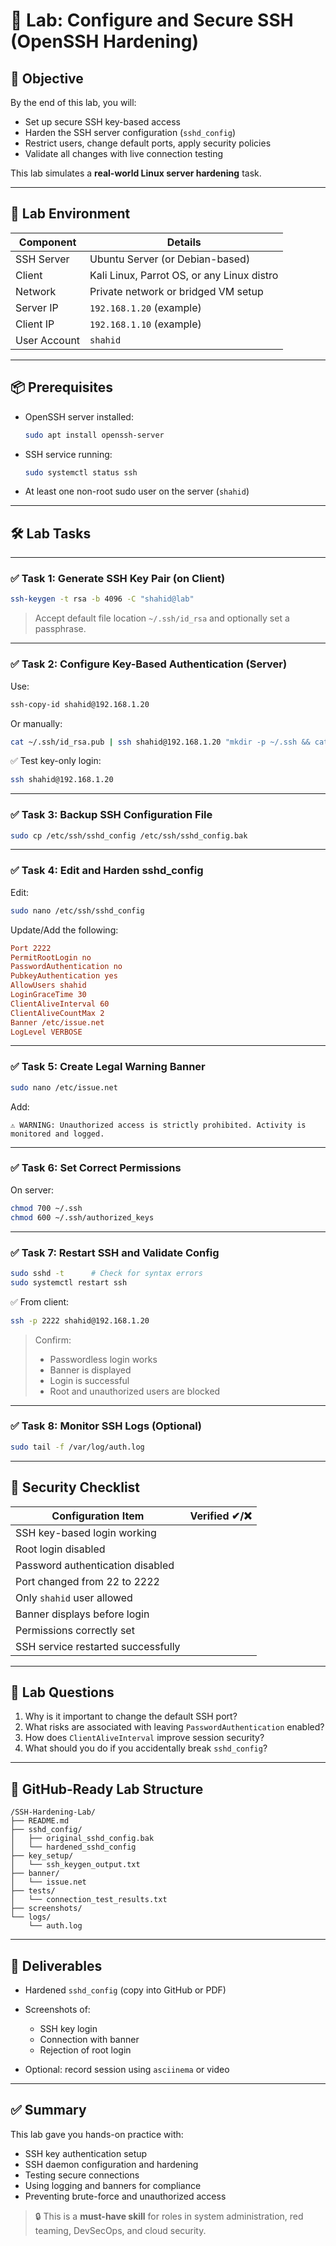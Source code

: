# 🧪 Lab: Configure and Secure SSH (OpenSSH Hardening)

## 🎯 Objective

By the end of this lab, you will:

* Set up secure SSH key-based access
* Harden the SSH server configuration (`sshd_config`)
* Restrict users, change default ports, apply security policies
* Validate all changes with live connection testing

This lab simulates a **real-world Linux server hardening** task.

---

## 🧱 Lab Environment

| Component    | Details                                    |
| ------------ | ------------------------------------------ |
| SSH Server   | Ubuntu Server (or Debian-based)            |
| Client       | Kali Linux, Parrot OS, or any Linux distro |
| Network      | Private network or bridged VM setup        |
| Server IP    | `192.168.1.20` (example)                   |
| Client IP    | `192.168.1.10` (example)                   |
| User Account | `shahid`                                   |

---

## 📦 Prerequisites

* OpenSSH server installed:

  ```bash
  sudo apt install openssh-server
  ```

* SSH service running:

  ```bash
  sudo systemctl status ssh
  ```

* At least one non-root sudo user on the server (`shahid`)

---

## 🛠️ Lab Tasks

---

### ✅ Task 1: Generate SSH Key Pair (on Client)

```bash
ssh-keygen -t rsa -b 4096 -C "shahid@lab"
```

> Accept default file location `~/.ssh/id_rsa` and optionally set a passphrase.

---

### ✅ Task 2: Configure Key-Based Authentication (Server)

Use:

```bash
ssh-copy-id shahid@192.168.1.20
```

Or manually:

```bash
cat ~/.ssh/id_rsa.pub | ssh shahid@192.168.1.20 "mkdir -p ~/.ssh && cat >> ~/.ssh/authorized_keys"
```

✅ Test key-only login:

```bash
ssh shahid@192.168.1.20
```

---

### ✅ Task 3: Backup SSH Configuration File

```bash
sudo cp /etc/ssh/sshd_config /etc/ssh/sshd_config.bak
```

---

### ✅ Task 4: Edit and Harden sshd\_config

Edit:

```bash
sudo nano /etc/ssh/sshd_config
```

Update/Add the following:

```ini
Port 2222
PermitRootLogin no
PasswordAuthentication no
PubkeyAuthentication yes
AllowUsers shahid
LoginGraceTime 30
ClientAliveInterval 60
ClientAliveCountMax 2
Banner /etc/issue.net
LogLevel VERBOSE
```

---

### ✅ Task 5: Create Legal Warning Banner

```bash
sudo nano /etc/issue.net
```

Add:

```
⚠️ WARNING: Unauthorized access is strictly prohibited. Activity is monitored and logged.
```

---

### ✅ Task 6: Set Correct Permissions

On server:

```bash
chmod 700 ~/.ssh
chmod 600 ~/.ssh/authorized_keys
```

---

### ✅ Task 7: Restart SSH and Validate Config

```bash
sudo sshd -t      # Check for syntax errors
sudo systemctl restart ssh
```

✅ From client:

```bash
ssh -p 2222 shahid@192.168.1.20
```

> Confirm:
>
> * Passwordless login works
> * Banner is displayed
> * Login is successful
> * Root and unauthorized users are blocked

---

### ✅ Task 8: Monitor SSH Logs (Optional)

```bash
sudo tail -f /var/log/auth.log
```

---

## 🔐 Security Checklist

| Configuration Item                 | Verified ✔/❌ |
| ---------------------------------- | ------------ |
| SSH key-based login working        |              |
| Root login disabled                |              |
| Password authentication disabled   |              |
| Port changed from 22 to 2222       |              |
| Only `shahid` user allowed         |              |
| Banner displays before login       |              |
| Permissions correctly set          |              |
| SSH service restarted successfully |              |

---

## 🧠 Lab Questions

1. Why is it important to change the default SSH port?
2. What risks are associated with leaving `PasswordAuthentication` enabled?
3. How does `ClientAliveInterval` improve session security?
4. What should you do if you accidentally break `sshd_config`?

---

## 📁 GitHub-Ready Lab Structure

```
/SSH-Hardening-Lab/
├── README.md
├── sshd_config/
│   ├── original_sshd_config.bak
│   └── hardened_sshd_config
├── key_setup/
│   └── ssh_keygen_output.txt
├── banner/
│   └── issue.net
├── tests/
│   └── connection_test_results.txt
├── screenshots/
└── logs/
    └── auth.log
```

---

## 📝 Deliverables

* Hardened `sshd_config` (copy into GitHub or PDF)
* Screenshots of:

  * SSH key login
  * Connection with banner
  * Rejection of root login
* Optional: record session using `asciinema` or video

---

## ✅ Summary

This lab gave you hands-on practice with:

* SSH key authentication setup
* SSH daemon configuration and hardening
* Testing secure connections
* Using logging and banners for compliance
* Preventing brute-force and unauthorized access

> 🔒 This is a **must-have skill** for roles in system administration, red teaming, DevSecOps, and cloud security.
